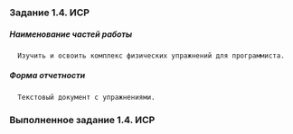 ### Задание 1.4. ИСР

##### Наименование частей работы
      
      Изучить и освоить комплекс физических упражнений для программиста.

##### Форма отчетности
      
      Текстовый документ с упражнениями.

### Выполненное задание 1.4. ИСР
